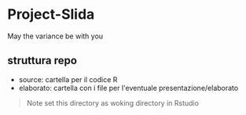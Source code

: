 # Project-Slida
May the variance be with you


## struttura repo

- source: cartella per il codice R
- elaborato: cartella con i file per l'eventuale presentazione/elaborato

>Note
set this directory as woking directory in Rstudio
